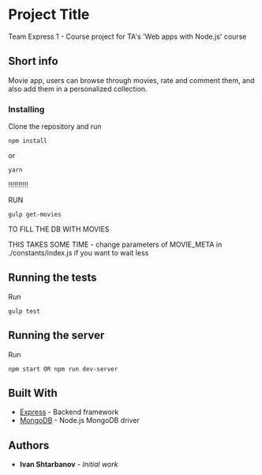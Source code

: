 # Project Title

Team Express 1 - Course project for TA's 'Web apps with Node.js' course

## Short info

Movie app, users can browse through movies, rate and comment them, and also add them in a personalized collection.

### Installing

Clone the repository and run

```
npm install
```
or

```
yarn
```

!!!!!!!!!!

RUN 

```
gulp get-movies
```

TO FILL THE DB WITH MOVIES 

THIS TAKES SOME TIME - change parameters of MOVIE_META in ./constants/index.js if you want to wait less

## Running the tests

Run

```
gulp test
```
## Running the server

Run

```
npm start OR npm run dev-server
```

## Built With

* [Express](https://expressjs.com/) - Backend framework
* [MongoDB](https://mongodb.github.io/node-mongodb-native/) - Node.js MongoDB driver

## Authors

* **Ivan Shtarbanov** - *Initial work*